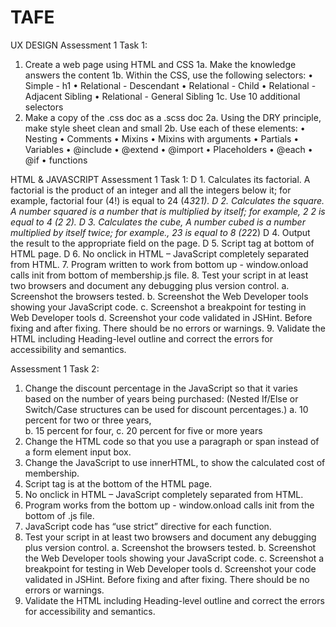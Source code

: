 # TAFE

UX DESIGN
Assessment 1 Task 1:
1. Create a web page using HTML and CSS
1a. Make the knowledge answers the content
1b. Within the CSS, use the following selectors:
• Simple - h1
• Relational - Descendant
• Relational - Child
• Relational - Adjacent Sibling
• Relational - General Sibling
1c. Use 10 additional selectors
2. Make a copy of the .css doc as a .scss doc
2a. Using the DRY principle, make style sheet clean and small
2b. Use each of these elements:
• Nesting
• Comments
• Mixins
• Mixins with arguments
• Partials
• Variables
• @include
• @extend
• @import
• Placeholders
• @each
• @if
• functions

HTML & JAVASCRIPT
Assessment 1 Task 1:
D 1. Calculates its factorial. A factorial is the product of an integer and all the integers below it; for example,
factorial four (4!) is equal to 24 (4*3*2*1).
D 2. Calculates the square. A number squared is a number that is multiplied by itself; for example, 2 2 is
equal to 4 (2 *2).
D 3. Calculates the cube, A number cubed is a number multiplied by itself twice; for example., 23 is equal to 8
(2*2*2)
D 4. Output the result to the appropriate field on the page.
D 5. Script tag at bottom of HTML page.
D 6. No onclick in HTML – JavaScript completely separated from HTML.
7. Program written to work from bottom up - window.onload calls init from bottom of membership.js file.
8. Test your script in at least two browsers and document any debugging plus version control.
a. Screenshot the browsers tested.
b. Screenshot the Web Developer tools showing your JavaScript code.
c. Screenshot a breakpoint for testing in Web Developer tools
d. Screenshot your code validated in JSHint. Before fixing and after fixing. There should be no
errors or warnings.
9. Validate the HTML including Heading-level outline and correct the errors for accessibility and semantics.

Assessment 1 Task 2:
1. Change the discount percentage in the JavaScript so that it varies based on the number of years being purchased: (Nested If/Else or Switch/Case structures can be used for discount percentages.)
a. 10 percent for two or three years,  
b. 15 percent for four, 
c. 20 percent for five or more years 
2. Change the HTML code so that you use a paragraph or span instead of a form element input box. 
3. Change the JavaScript to use innerHTML, to show the calculated cost of membership. 
4. Script tag is at the bottom of the HTML page. 
5. No onclick in HTML – JavaScript completely separated from HTML. 
6. Program works from the bottom up - window.onload calls init from the bottom of .js file.
7. JavaScript code has “use strict” directive for each function.   
8. Test your script in at least two browsers and document any debugging plus version control. 
a. Screenshot the browsers tested. 
b. Screenshot the Web Developer tools showing your JavaScript code. 
c. Screenshot a breakpoint for testing in Web Developer tools 
d. Screenshot your code validated in JSHint. Before fixing and after fixing. There should be no errors or warnings. 
9. Validate the HTML including Heading-level outline and correct the errors for accessibility and semantics. 

